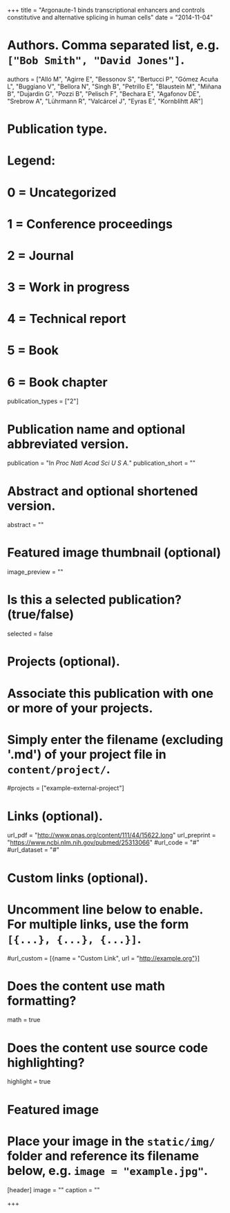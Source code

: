+++
title = "Argonaute-1 binds transcriptional enhancers and controls constitutive and alternative splicing in human cells"
date = "2014-11-04"

# Authors. Comma separated list, e.g. `["Bob Smith", "David Jones"]`.
authors = ["Alló M", "Agirre E", "Bessonov S", "Bertucci P", "Gómez Acuña L", "Buggiano V", "Bellora N", "Singh B", "Petrillo E", "Blaustein M", "Miñana B", "Dujardin G", "Pozzi B", "Pelisch F", "Bechara E", "Agafonov DE", "Srebrow A", "Lührmann R", "Valcárcel J", "Eyras E", "Kornblihtt AR"]

# Publication type.
# Legend:
# 0 = Uncategorized
# 1 = Conference proceedings
# 2 = Journal
# 3 = Work in progress
# 4 = Technical report
# 5 = Book
# 6 = Book chapter
publication_types = ["2"]

# Publication name and optional abbreviated version.
publication = "In *Proc Natl Acad Sci U S A.*"
publication_short = ""

# Abstract and optional shortened version.
abstract = ""

# Featured image thumbnail (optional)
image_preview = ""

# Is this a selected publication? (true/false)
selected = false

# Projects (optional).
#   Associate this publication with one or more of your projects.
#   Simply enter the filename (excluding '.md') of your project file in `content/project/`.
#projects = ["example-external-project"]

# Links (optional).
url_pdf = "http://www.pnas.org/content/111/44/15622.long"
url_preprint = "https://www.ncbi.nlm.nih.gov/pubmed/25313066"
#url_code = "#"
#url_dataset = "#"

# Custom links (optional).
#   Uncomment line below to enable. For multiple links, use the form `[{...}, {...}, {...}]`.
#url_custom = [{name = "Custom Link", url = "http://example.org"}]

# Does the content use math formatting?
math = true

# Does the content use source code highlighting?
highlight = true

# Featured image
# Place your image in the `static/img/` folder and reference its filename below, e.g. `image = "example.jpg"`.
[header]
image = ""
caption = ""

+++
